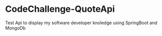 # CodeChallenge-QuoteApi
Test Api to display my software developer knoledge using SpringBoot and MongoDb
